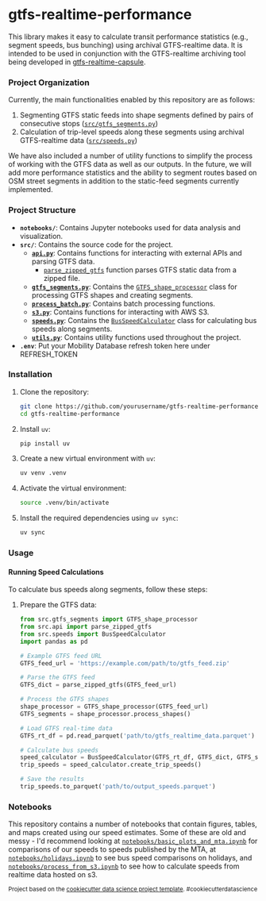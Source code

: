 gtfs-realtime-performance
==============================

This library makes it easy to calculate transit performance statistics (e.g., segment speeds, bus bunching) using archival GTFS-realtime data. It is intended to be used in conjunction with the GTFS-realtime archiving tool being developed in [gtfs-realtime-capsule](https://github.com/tsdataclinic/gtfs-realtime-capsule).

### Project Organization

Currently, the main functionalities enabled by this repository are as follows:

1. Segmenting GTFS static feeds into shape segments defined by pairs of consecutive stops ([`src/gtfs_segments.py`](src/gtfs_segments.py))
2. Calculation of trip-level speeds along these segments using archival GTFS-realtime data ([`src/speeds.py`](src/speeds.py))

We have also included a number of utility functions to simplify the process of working with the GTFS data as well as our outputs. In the future, we will add more performance statistics and the ability to segment routes based on OSM street segments in addition to the static-feed segments currently implemented.

### Project Structure

- **`notebooks/`**: Contains Jupyter notebooks used for data analysis and visualization.
- **`src/`**: Contains the source code for the project.
  - **[`api.py`](src/api.py)**: Contains functions for interacting with external APIs and parsing GTFS data.
    - [`parse_zipped_gtfs`](src/api.py) function parses GTFS static data from a zipped file.
  - **[`gtfs_segments.py`](src/gtfs_segments.py)**: Contains the [`GTFS_shape_processor`](src/gtfs_segments.py) class for processing GTFS shapes and creating segments.
  - **[`process_batch.py`](src/process_batch.py)**: Contains batch processing functions.
  - **[`s3.py`](src/s3.py)**: Contains functions for interacting with AWS S3.
  - **[`speeds.py`](src/speeds.py)**: Contains the [`BusSpeedCalculator`](src/speeds.py) class for calculating bus speeds along segments.
  - **[`utils.py`](src/utils.py)**: Contains utility functions used throughout the project.
- **`.env`**: Put your Mobility Database refresh token here under REFRESH_TOKEN

### Installation

1. Clone the repository:
    ```sh
    git clone https://github.com/yourusername/gtfs-realtime-performance.git
    cd gtfs-realtime-performance
    ```

2. Install `uv`:
    ```sh
    pip install uv
    ```

3. Create a new virtual environment with `uv`:
    ```sh
    uv venv .venv
    ```

4. Activate the virtual environment:
    ```sh
    source .venv/bin/activate
    ```

5. Install the required dependencies using `uv sync`:
    ```sh
    uv sync
    ```

### Usage

#### Running Speed Calculations

To calculate bus speeds along segments, follow these steps:

1. Prepare the GTFS data:
    ```python
    from src.gtfs_segments import GTFS_shape_processor
    from src.api import parse_zipped_gtfs
    from src.speeds import BusSpeedCalculator
    import pandas as pd

    # Example GTFS feed URL
    GTFS_feed_url = 'https://example.com/path/to/gtfs_feed.zip'

    # Parse the GTFS feed
    GTFS_dict = parse_zipped_gtfs(GTFS_feed_url)

    # Process the GTFS shapes
    shape_processor = GTFS_shape_processor(GTFS_feed_url)
    GTFS_segments = shape_processor.process_shapes()

    # Load GTFS real-time data
    GTFS_rt_df = pd.read_parquet('path/to/gtfs_realtime_data.parquet')

    # Calculate bus speeds
    speed_calculator = BusSpeedCalculator(GTFS_rt_df, GTFS_dict, GTFS_segments)
    trip_speeds = speed_calculator.create_trip_speeds()

    # Save the results
    trip_speeds.to_parquet('path/to/output_speeds.parquet')
    ```

### Notebooks

This repository contains a number of notebooks that contain figures, tables, and maps created using our speed estimates. Some of these are old and messy - I'd recommend looking at [`notebooks/basic_plots_and_mta.ipynb`](notebooks/basic_plots_and_mta.ipynb) for comparisons of our speeds to speeds published by the MTA,  at [`notebooks/holidays.ipynb`](notebooks/holidays.ipynb) to see bus speed comparisons on holidays, and [`notebooks/process_from_s3.ipynb`](notebooks/processs_from_s3.ipynb) to see how to calculate speeds from realtime data hosted on s3.

<p><small>Project based on the <a target="_blank" href="https://drivendata.github.io/cookiecutter-data-science/">cookiecutter data science project template</a>. #cookiecutterdatascience</small></p>
